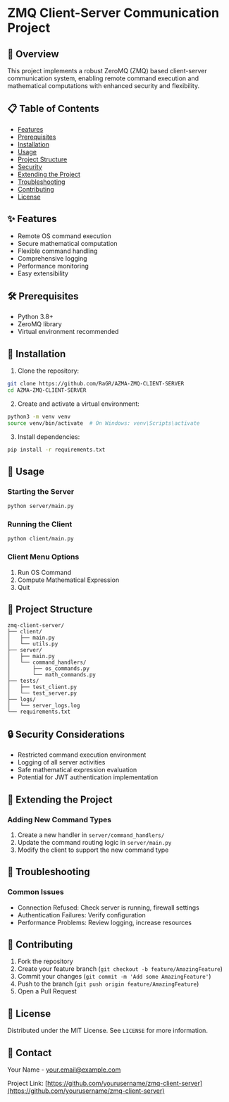 # ZMQ Client-Server Communication Project

## 🚀 Overview

This project implements a robust ZeroMQ (ZMQ) based client-server communication system, enabling remote command execution and mathematical computations with enhanced security and flexibility.

## 📋 Table of Contents

- [Features](#-features)
- [Prerequisites](#-prerequisites)
- [Installation](#-installation)
- [Usage](#-usage)
- [Project Structure](#-project-structure)
- [Security](#-security)
- [Extending the Project](#-extending-the-project)
- [Troubleshooting](#-troubleshooting)
- [Contributing](#-contributing)
- [License](#-license)

## ✨ Features

- Remote OS command execution
- Secure mathematical computation
- Flexible command handling
- Comprehensive logging
- Performance monitoring
- Easy extensibility

## 🛠 Prerequisites

- Python 3.8+
- ZeroMQ library
- Virtual environment recommended

## 🔧 Installation

1. Clone the repository:
```bash
git clone https://github.com/RaGR/AZMA-ZMQ-CLIENT-SERVER
cd AZMA-ZMQ-CLIENT-SERVER
```

2. Create and activate a virtual environment:
```bash
python3 -m venv venv
source venv/bin/activate  # On Windows: venv\Scripts\activate
```

3. Install dependencies:
```bash
pip install -r requirements.txt
```

## 🚀 Usage

### Starting the Server
```bash
python server/main.py
```

### Running the Client
```bash
python client/main.py
```

### Client Menu Options
1. Run OS Command
2. Compute Mathematical Expression
3. Quit

## 📂 Project Structure
```
zmq-client-server/
├── client/
│   ├── main.py
│   └── utils.py
├── server/
│   ├── main.py
│   └── command_handlers/
│       ├── os_commands.py
│       └── math_commands.py
├── tests/
│   ├── test_client.py
│   └── test_server.py
├── logs/
│   └── server_logs.log
└── requirements.txt
```

## 🔒 Security Considerations

- Restricted command execution environment
- Logging of all server activities
- Safe mathematical expression evaluation
- Potential for JWT authentication implementation

## 🧩 Extending the Project

### Adding New Command Types

1. Create a new handler in `server/command_handlers/`
2. Update the command routing logic in `server/main.py`
3. Modify the client to support the new command type

## 🐛 Troubleshooting

### Common Issues
- Connection Refused: Check server is running, firewall settings
- Authentication Failures: Verify configuration
- Performance Problems: Review logging, increase resources

## 🤝 Contributing

1. Fork the repository
2. Create your feature branch (`git checkout -b feature/AmazingFeature`)
3. Commit your changes (`git commit -m 'Add some AmazingFeature'`)
4. Push to the branch (`git push origin feature/AmazingFeature`)
5. Open a Pull Request

## 📄 License

Distributed under the MIT License. See `LICENSE` for more information.

## 📧 Contact

Your Name - your.email@example.com

Project Link: [https://github.com/yourusername/zmq-client-server](https://github.com/yourusername/zmq-client-server)
